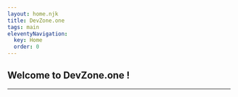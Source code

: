 ```yaml
---
layout: home.njk
title: DevZone.one
tags: main
eleventyNavigation:
  key: Home
  order: 0
---
```


## Welcome to DevZone.one !

---
